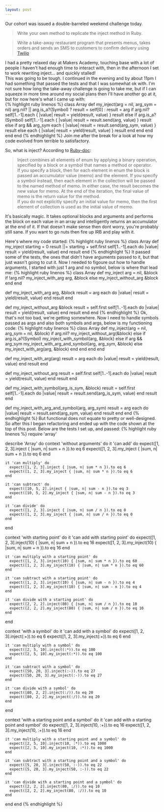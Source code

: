 ```yaml
---
layout: post
---
```

Our cohort was issued a double-barreled weekend challenge today.

>Write your own method to replicate the inject method in Ruby.

>Write a take-away restaurant program that presents menus, takes orders and sends an SMS to customers to confirm delivery using [Twilio](https://www.twilio.com)

I had a pretty relaxed day at Makers Academy, touching base with a lot of people I haven't had enough time to interact with, then in the afternoon I set to work rewriting inject... and quickly stalled!  
This was going to be tough.  I continued in the evening and by about 11pm I had something that passed the tests and that I was somewhat ok with.  I'm not sure how long the take-away challenge is going to take me, but if I can squeeze in more time around my social plans then I'll have another go at it, but for now here's what I came up with:  
{% highlight ruby linenos %}
class Array
  def my_inject(arg = nil, arg_sym = nil)
    arg.nil? || arg.is_a?(Symbol) ? result = self[0] : result = arg
    if arg.nil?
      self[1..-1].each { |value| result = yield(result, value) }
      result
    else
      if arg.is_a?(Symbol)
        self[1..-1].each { |value| result = result.send(arg, value) }
        result
      else
        if arg && arg_sym
          each { |value| result = result.send(arg_sym, value) }
          result
        else
          each { |value| result = yield(result, value) }
          result
        end
      end
    end
  end
end
{% endhighlight %}
Join me after the break for a look at how my code evolved from terrible to satisfactory.

<!--more-->  

So, what is inject?  According to [Ruby-doc](http://ruby-doc.org/core-2.2.1/Enumerable.html#method-i-inject):

>Inject combines all elements of enum by applying a binary operation, specified by a block or a symbol that names a method or operator.  
If you specify a block, then for each element in enum the block is passed an accumulator value (memo) and the element. If you specify a symbol instead, then each element in the collection will be passed to the named method of memo. In either case, the result becomes the new value for memo. At the end of the iteration, the final value of memo is the return value for the method.  
If you do not explicitly specify an initial value for memo, then the first element of collection is used as the initial value of memo.

It's basically magic.  It takes optional blocks and arguments and performs the block on each value in an array and intelligently returns an accumulator at the end of it.  If that doesn't make sense then dont worry, you're probably still sane.  If you want to go nuts then fire up IRB and play with it.

Here's where my code started:
{% highlight ruby linenos %}
class Array
  def my_inject starting = 0
    result ||= starting + self.first
    self[1..-1].each do |value|
      result = yield(result, value)
    end
  result
end
{% endhighlight %}
It passed some of the tests, the ones that didn't have arguments passed to it, but that just wasn't going to cut it.
Now I needed to figoure out how to handle arguments, I started with just 1 arg and no symbol, below is where that lead me:
{% highlight ruby linenos %}
class Array
  def my_inject arg = nil, &block
    if !arg.nil?
      my_inject_with_arg arg, &block
    else
      my_inject_without_arg &block
    end
  end

  def my_inject_with_arg arg, &block
    result = arg
    each do |value|
      result = yield(result, value)
    end
    result
  end

  def my_inject_without_arg &block
    result = self.first
    self[1..-1].each do |value|
      result = yield(result, value)
    end
    result
  end
end
{% endhighlight %}
Ok, that's not too bad, we're getting somewhere.  Now I need to handle symbols passed as args and also both symbols and args, below is my functioning code:
{% highlight ruby linenos %}
class Array
  def my_inject(arg = nil, arg_sym = nil, &block)
    if arg.nil?
      my_inject_without_arg(&block)
    else
      if arg.is_a?(Symbol)
        my_inject_with_symbol(arg, &block)
      else
        if arg && arg_sym
          my_inject_with_arg_and_symbol(arg, arg_sym, &block)
        else
         my_inject_with_arg(arg, &block)
        end
      end
    end
  end
 
 def my_inject_with_arg(arg)
   result = arg
   each do |value|
     result = yield(result, value)
   end
   result
 end
 
 def my_inject_without_arg
   result = self.first
   self[1..-1].each do |value|
     result = yield(result, value)
   end
   result
 end
 
 def my_inject_with_symbol(arg_is_sym, &block)
   result = self.first
   self[1..-1].each do |value|
     result = result.send(arg_is_sym, value)
   end
  result
 end
 
 def my_inject_with_arg_and_symbol(arg, arg_sym)
   result = arg
   each do |value|
     result = result.send(arg_sym, value)
   end
   result
 end
end
{% endhighlight %}
But functional does not equate to pretty or well-designed.  So after this I began refactoring and ended up with the code shown at the top of this post.
Below are the tests I set up, and passed:
{% highlight ruby linenos %}
require 'array'

describe 'Array' do
  context 'without arguments' do
    it 'can add' do
      expect([1, 2, 3].inject { |sum, n| sum + n }).to eq 6
      expect([1, 2, 3].my_inject { |sum, n| sum + n }).to eq 6
    end

    it 'can multiply' do
      expect([1, 2, 3].inject { |sum, n| sum * n }).to eq 6
      expect([1, 2, 3].my_inject { |sum, n| sum * n }).to eq 6
    end

    it 'can subtract' do
      expect([10, 5, 2].inject { |sum, n| sum - n }).to eq 3
      expect([10, 5, 2].my_inject { |sum, n| sum - n }).to eq 3
    end

    it 'can divide' do
      expect([1, 2, 3].inject { |sum, n| sum / n }).to eq 0
      expect([1, 2, 3].my_inject { |sum, n| sum / n }).to eq 0
    end
  end

  context 'with starting point' do
    it 'can add with starting point' do
      expect([1, 2, 3].inject(10) { |sum, n| sum + n }).to eq 16
      expect([1, 2, 3].my_inject(10) { |sum, n| sum + n }).to eq 16
    end

    it 'can multiply with a starting point' do
      expect([1, 2, 3].inject(10) { |sum, n| sum * n }).to eq 60
      expect([1, 2, 3].my_inject(10) { |sum, n| sum * n }).to eq 60
    end

    it 'can subtract with a starting point' do
      expect([1, 2, 3].inject(10) { |sum, n| sum - n }).to eq 4
      expect([1, 2, 3].my_inject(10) { |sum, n| sum - n }).to eq 4
    end

    it 'can divide with a starting point' do
      expect([2, 2, 2].inject(80) { |sum, n| sum / n }).to eq 10
      expect([2, 2, 2].my_inject(80) { |sum, n| sum / n }).to eq 10
    end
  end

  context 'with a symbol' do
    it 'can add with a symbol' do
      expect([1, 2, 3].inject(:+)).to eq 6
      expect([1, 2, 3].my_inject(:+)).to eq 6
    end

    it 'can multiply with a symbol' do
      expect([2, 5, 10].inject(:*)).to eq 100
      expect([2, 5, 10].my_inject(:*)).to eq 100
    end

    it 'can subtract with a symbol' do
      expect([50, 20, 3].inject(:-)).to eq 27
      expect([50, 20, 3].my_inject(:-)).to eq 27
    end

    it 'can divide with a symbol' do
      expect([80, 2, 2].inject(:/)).to eq 20
      expect([80, 2, 2].my_inject(:/)).to eq 20
    end
  end

  context 'with a starting point and a symbol' do
    it 'can add with a starting point and symbol' do
      expect([1, 2, 3].inject(10, :+)).to eq 16
      expect([1, 2, 3].my_inject(10, :+)).to eq 16
    end

    it 'can multiply with a starting point and a symbol' do
      expect([2, 5, 10].inject(10, :*)).to eq 1000
      expect([2, 5, 10].my_inject(10, :*)).to eq 1000
    end

    it 'can subtract with a starting point and a symbol' do
      expect([5, 20, 3].inject(50, :-)).to eq 22
      expect([5, 20, 3].my_inject(50, :-)).to eq 22
    end

    it 'can divide with a starting point and a symbol' do
      expect([2, 2, 2].inject(80, :/)).to eq 10
      expect([2, 2, 2].my_inject(80, :/)).to eq 10
    end
  end
end
{% endhighlight %}
